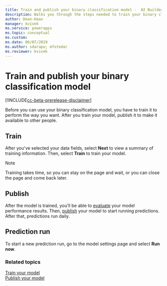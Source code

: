 ```yaml
---
title: Train and publish your binary classification model -  AI Builder | Microsoft Docs
description: Walks you through the steps needed to train your binary classification model, and leads you to the next steps. 
author: Dean-Haas
manager: kvivek
ms.service: powerapps
ms.topic: conceptual
ms.custom: 
ms.date: 06/07/2019
ms.author: sdarapu; mfotedar
ms.reviewer: kvivek
---
```


# Train and publish your binary classification model

[!INCLUDE[cc-beta-prerelease-disclaimer](./includes/cc-beta-prerelease-disclaimer.md)]

Before you can use your binary classification model, you have to train it to perform the way you want. After you train your model, publish it to make it available to other people.

## Train

After you've selected your data fields, select **Next** to view a summary of  training information. Then, select **Train** to train your model.
 
> [!NOTE]
> Training takes time, so you can stay on the page and wait, or you can close the page and come back later.  

## Publish

After the model is trained, you’ll be able to [evaluate](manage-model.md#evaluate-your-model) your model performance results. Then, [publish](publish-model.md) your model to start running predictions. After that, predictions run daily.

## Prediction run

To start a new prediction run, go to the model settings page and select **Run now**.


### Related topics

[Train your model](train-model.md) <br>
[Publish your model](publish-model.md)
